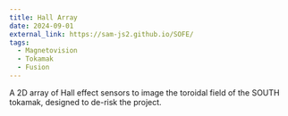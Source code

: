 ```yaml
---
title: Hall Array
date: 2024-09-01
external_link: https://sam-js2.github.io/SOFE/
tags:
  - Magnetovision
  - Tokamak
  - Fusion
---
```


A 2D array of Hall effect sensors to image the toroidal field of the SOUTH tokamak, designed to de-risk the project.

<!--more-->
